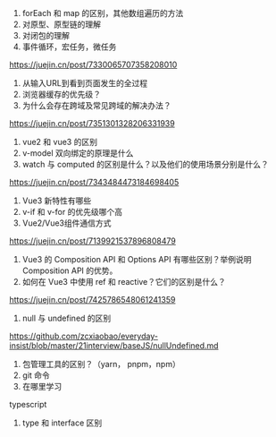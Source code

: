 1. forEach 和 map 的区别，其他数组遍历的方法
2. 对原型、原型链的理解
3. 对闭包的理解
4. 事件循环，宏任务，微任务

https://juejin.cn/post/7330065707358208010


1. 从输入URL到看到页面发生的全过程
2. 浏览器缓存的优先级？
3. 为什么会存在跨域及常见跨域的解决办法？

https://juejin.cn/post/7351301328206331939


1. vue2 和 vue3 的区别
2. v-model 双向绑定的原理是什么
3. watch 与 computed 的区别是什么？以及他们的使用场景分别是什么？


https://juejin.cn/post/7343484473184698405




1. Vue3 新特性有哪些
2. v-if 和 v-for 的优先级哪个高
3. Vue2/Vue3组件通信方式

https://juejin.cn/post/7139921537896808479



1. Vue3 的 Composition API 和 Options API 有哪些区别？举例说明 Composition API 的优势。
2. 如何在 Vue3 中使用 ref 和 reactive？它们的区别是什么？


https://juejin.cn/post/7425786548061241359


1. null 与 undefined 的区别

https://github.com/zcxiaobao/everyday-insist/blob/master/21interview/baseJS/nullUndefined.md


1. 包管理工具的区别？（yarn， pnpm，npm）
2. git 命令
3. 在哪里学习


typescript

1. type 和 interface 区别
